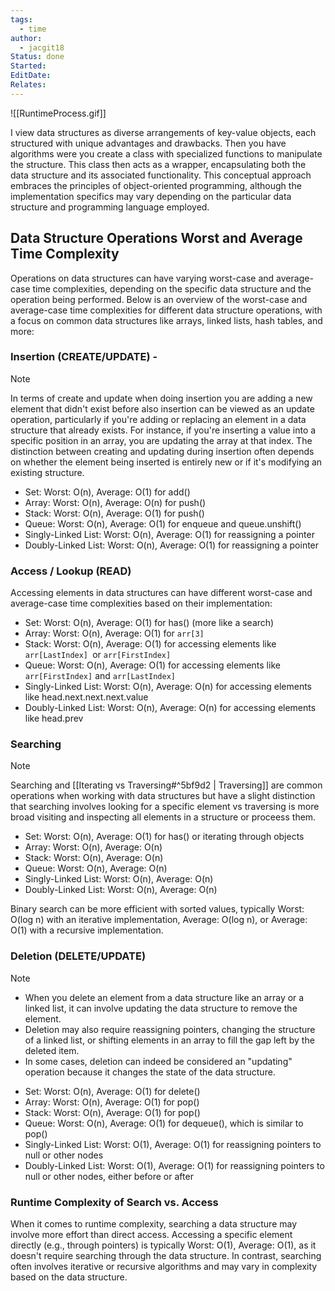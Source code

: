 ```yaml
---
tags:
  - time
author:
  - jacgit18
Status: done
Started: 
EditDate: 
Relates:
---
```

![[RuntimeProcess.gif]]

I view data structures as diverse arrangements of key-value objects, each structured with unique advantages and drawbacks. Then you have algorithms were  you create a class with specialized functions to manipulate the structure. This class then acts as a wrapper, encapsulating both the data structure and its associated functionality. This conceptual approach embraces the principles of object-oriented programming, although the implementation specifics may vary depending on the particular data structure and programming language employed.


## **Data Structure Operations Worst and Average Time Complexity**

Operations on data structures can have varying worst-case and average-case time complexities, depending on the specific data structure and the operation being performed. Below is an overview of the worst-case and average-case time complexities for different data structure operations, with a focus on common data structures like arrays, linked lists, hash tables, and more:

### Insertion (CREATE/UPDATE) -
>[!note]
> In terms of create and update when doing insertion you are adding a new element that didn't exist before also insertion can be viewed as an update operation, particularly if you're adding or replacing an element in a data structure that already exists. For instance, if you're inserting a value into a specific position in an array, you are updating the array at that index. The distinction between creating and updating during insertion often depends on whether the element being inserted is entirely new or if it's modifying an existing structure. 

- Set: Worst: O(n), Average: O(1) for add()
- Array: Worst: O(n), Average: O(n) for push()
- Stack: Worst: O(n), Average: O(1) for push()
- Queue: Worst: O(n), Average: O(1) for enqueue and queue.unshift()
- Singly-Linked List: Worst: O(n), Average: O(1) for reassigning a pointer
- Doubly-Linked List: Worst: O(n), Average: O(1) for reassigning a pointer


### Access / Lookup (READ)

Accessing elements in data structures can have different worst-case and average-case time complexities based on their implementation:

- Set: Worst: O(n), Average: O(1) for has() (more like a search)
- Array: Worst: O(n), Average: O(1) for `arr[3]`
- Stack: Worst: O(n), Average: O(1) for accessing elements like `arr[LastIndex] `or `arr[FirstIndex]`
- Queue: Worst: O(n), Average: O(1) for accessing elements like `arr[FirstIndex]` and `arr[LastIndex]`
- Singly-Linked List: Worst: O(n), Average: O(n) for accessing elements like head.next.next.next.value
- Doubly-Linked List: Worst: O(n), Average: O(n) for accessing elements like head.prev


### Searching 
>[!note] 
>Searching and [[Iterating vs Traversing#^5bf9d2 | Traversing]] are common operations when working with data structures but have a slight distinction that searching involves looking for a specific element vs traversing is more broad visiting and inspecting all elements in a structure or proceess them. 

- Set: Worst: O(n), Average: O(1) for has() or iterating through objects
- Array: Worst: O(n), Average: O(n)
- Stack: Worst: O(n), Average: O(n)
- Queue: Worst: O(n), Average: O(n)
- Singly-Linked List: Worst: O(n), Average: O(n)
- Doubly-Linked List: Worst: O(n), Average: O(n)

Binary search can be more efficient with sorted values, typically Worst: O(log n) with an iterative implementation, Average: O(log n), or Average: O(1) with a recursive implementation.

### Deletion (DELETE/UPDATE)
>[!note]
>- When you delete an element from a data structure like an array or a linked list, it can involve updating the data structure to remove the element.
>- Deletion may also require reassigning pointers, changing the structure of a linked list, or shifting elements in an array to fill the gap left by the deleted item.
>- In some cases, deletion can indeed be considered an "updating" operation because it changes the state of the data structure.

- Set: Worst: O(n), Average: O(1) for delete()
- Array: Worst: O(n), Average: O(1) for pop()
- Stack: Worst: O(n), Average: O(1) for pop()
- Queue: Worst: O(n), Average: O(1) for dequeue(), which is similar to pop()
- Singly-Linked List: Worst: O(1), Average: O(1) for reassigning pointers to null or other nodes
- Doubly-Linked List: Worst: O(1), Average: O(1) for reassigning pointers to null or other nodes, either before or after


### Runtime Complexity of Search vs. Access

When it comes to runtime complexity, searching a data structure may involve more effort than direct access. Accessing a specific element directly (e.g., through pointers) is typically Worst: O(1), Average: O(1), as it doesn't require searching through the data structure. In contrast, searching often involves iterative or recursive algorithms and may vary in complexity based on the data structure.











